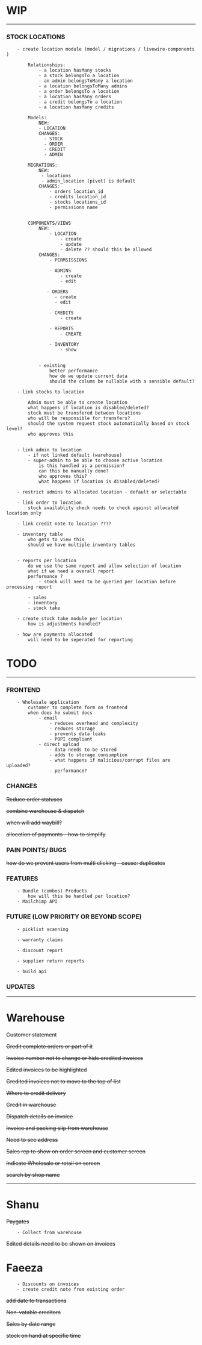 # WIP

- - -

### STOCK LOCATIONS

        - create location module (model / migrations / livewire-components )

            Relationships:
                - a location hasMany stocks
                - a stock belongsTo a location
                - an admin belongsToMany a location
                - a location belongsToMany admins
                - a order belongsTo a location
                - a location hasMany orders
                - a credit belongsTo a location
                - a location hasMany credits

            Models: 
                NEW:
                - LOCATION
                CHANGES:
                  - STOCK
                  - ORDER
                  - CREDIT
                  - ADMIN

            MIGRATIONS:
                NEW:
                 - locations
                 - admin_location (pivot) is default
                CHANGES:
                    - orders location_id
                    - credits location_id
                    - stocks locations_id
                    - permissions name


            COMPONENTS/VIEWS
                NEW:
                    - LOCATION
                        - create
                        - update
                        - delete ?? should this be allowed
                CHANGES:
                    - PERMSISSIONS 
                        
                    - ADMINS
                        - create
                        - edit

                   - ORDERS
                      - create
                      - edit

                    - CREDITS
                        - create
    
                    - REPORTS
                        - CREATE

                    - INVENTORY
                        - show
            

                - existing
                    better performance
                    how do we update current data
                    should the colums be nullable with a sensible default?
                
        - link stocks to location

            Admin must be able to create location
            what happens if location is disabled/deleted?
            stock must be transfered between locations
            who will be responsible for transfers?
            should the system request stock automatically based on stock level?
            who approves this


        - link admin to location
            - if not linked default (warehouse)
            - super-admin to be able to choose active location
                is this handled as a permission?
                can this be manually done?
                who approves this?
                what happens if location is disabled/deleted?

        - restrict admins to allocated location - default or selectable

        - link order to location 
            stock availablity check needs to check against allocated location only
            
        - link credit note to location ????

        - inventory table
            who gets to view this
            should we have multiple inventory tables
            
    
        - reports per location
            do we use the same report and allow selection of location
            what if we need a overall report
            performance ? 
                - stock will need to be queried per location before processing report

            - sales
            - inventory
            - stock take

        - create stock take module per location
            how is adjustments handled?
            
        - how are payments allocated 
            will need to be seperated for reporting

# TODO

- - -

### FRONTEND

        - Wholesale application
            customer to complete form on frontend
            when does he submit docs
                - email 
                    - reduces overhead and complexity
                    - reduces storage
                    - prevents data leaks
                    - POPI compliant
                - direct upload
                    - data needs to be stored
                    - adds to storage consumption
                    - what happens if malicious/corrupt files are uploaded?
                    - performance?

### CHANGES

~~Reduce order statuses~~

~~combine warehouse & dispatch~~

~~when will add waybill?~~

~~allocation of payments - how to simplify~~

### PAIN POINTS/ BUGS

~~how do we prevent users from multi clicking - cause: duplicates~~

### FEATURES

        - Bundle (combos) Products
            how will this be handled per location?
        - Mailchimp API

### FUTURE (LOW PRIORITY OR BEYOND SCOPE)

        - picklist scanning
            
        - warranty claims

        - discount report

        - supplier return reports

        - build api

### UPDATES

- - -

# Warehouse

~~Customer statement~~

~~Credit complete orders or part of it~~

~~Invoice number not to change or hide credited invoices~~

~~Edited invoices to be highlighted~~

~~Credited invoices not to move to the top of list~~

~~Where to credit delivery~~

~~Credit in warehouse~~

~~Dispatch details on invoice~~

~~Invoice and packing slip from warehouse~~

~~Need to see address~~

~~Sales rep to show on order screen and customer screen~~

~~Indicate Wholesale or retail on screen~~

~~search by shop name~~

- - -

# Shanu

~~Paygates~~

        - Collect from warehouse

~~Edited details need to be shown on invoices~~

# Faeeza

        - Discounts on invoices
        - create credit note from existing order

~~add date to transactions~~

~~Non-vatable creditors~~

~~Sales by date range~~

~~stock on hand at specific time~~
